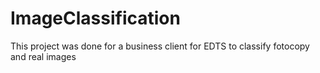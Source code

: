 # ImageClassification
This project was done for a business client for EDTS to classify fotocopy and real images 
